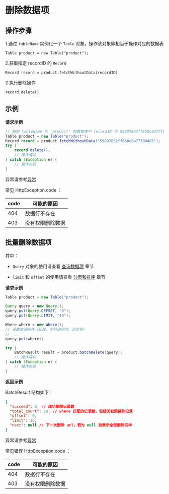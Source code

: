 # 删除数据项

## 操作步骤

1.通过 `tableName` 实例化一个 `Table` 对象，操作该对象即相当于操作对应的数据表

`Table product = new Table("product");`

2.获取指定 recordID 的 `Record`

`Record record = product.fetchWithoutData(recordID)`

2.执行删除操作

`record.delete()`

## 示例

**请求示例**

```java
// 删除 tableName 为 'product' 的数据表中 recordID 为 59897882ff650c0477f00485 的数据项
Table product = new Table("product");
Record record = product.fetchWithoutData("59897882ff650c0477f00485");
try {
    record.delete();
    // 操作成功
} catch (Exception e) {
    // 操作失败
}
```

异常请参考[异常](../error-code.md)

常见 HttpException.code ：

| code | 可能的原因       |
|----------------|-----------------|
| 404            | 数据行不存在      |
| 403            | 没有权限删除数据   |

## 批量删除数据项

其中：
 - `Query` 对象的使用请查看 [查询数据项](./query.md) 章节

 - `limit` 和 `offset` 的使用请查看 [分页和排序](./limit-and-order.md) 章节

**请求示例**

```java
Table product = new Table("product");

Query query = new Query();
query.put(Query.OFFSET, "0");
query.put(Query.LIMIT, "10");

Where where = new Where();
// 设置查询条件（比较、字符串包含、组合等）
// ...
query.put(where);

try {
    BatchResult result = product.batchDelete(query);
    // 操作成功
} catch (Exception e) {
    // 操作失败
}
```

**返回示例**

BatchResult 结构如下：

```json
{
  "succeed": 8, // 成功删除记录数
  "total_count": 10, // where 匹配的记录数，包括无权限操作记录
  "offset": 0,
  "limit": 10,
  "next": null // 下一次删除 url，若为 null 则表示全部删除完毕
}
```

异常请参考[异常](../error-code.md)

常见错误 HttpException.code ：

| code | 可能的原因       |
|----------------|-----------------|
| 404            | 数据行不存在      |
| 403            | 没有权限删除数据   |